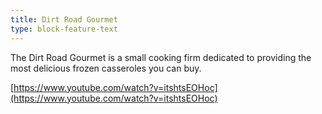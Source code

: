```yaml
---
title: Dirt Road Gourmet
type: block-feature-text
---
```



The Dirt Road Gourmet is a small cooking firm dedicated to providing the most delicious frozen casseroles you can buy.&nbsp;

[https://www.youtube.com/watch?v=itshtsEOHoc](https://www.youtube.com/watch?v=itshtsEOHoc)